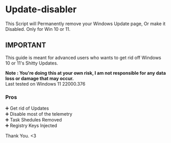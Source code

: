 # Update-disabler
This Script will Permanently remove your Windows Update page, Or make it Disabled. Only for Win 10 or 11.

## IMPORTANT

This guide is meant for advanced users who wants to get rid off Windows 10 or 11's Shitty Updates.

**Note : You're doing this at your own risk, I am not responsible for any data loss or damage that may occur.** <br>
Last tested on Windows 11 22000.376

### Pros

➕ Get rid of Updates <br>
➕ Disable most of the telemetry <br>
➕ Task Shedules Removed <br>
➕ Registry Keys Injected <br>

Thank You. <3

